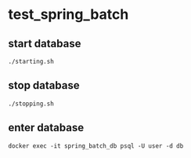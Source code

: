 # test_spring_batch

## start database
```shell
./starting.sh
```

## stop database
```shell
./stopping.sh
```

## enter database
```shell
docker exec -it spring_batch_db psql -U user -d db
```